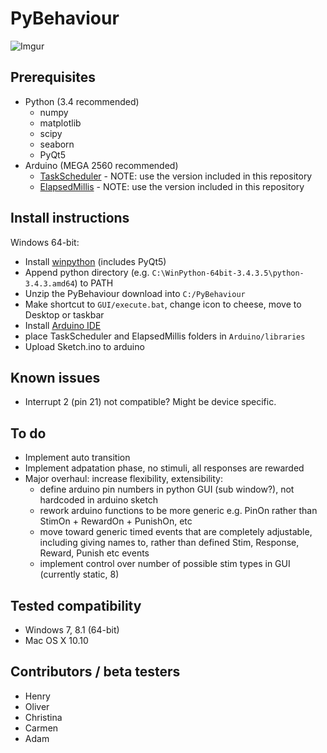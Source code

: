 # PyBehaviour
![Imgur](http://i.imgur.com/FoJIX5g.png)

## Prerequisites
* Python (3.4 recommended)
  * numpy
  * matplotlib
  * scipy
  * seaborn
  * PyQt5
* Arduino (MEGA 2560 recommended)
  * [TaskScheduler](http://playground.arduino.cc/Code/TaskScheduler) - NOTE: use the version included in this repository
  * [ElapsedMillis](http://playground.arduino.cc/Code/ElapsedMillis) - NOTE: use the version included in this repository

## Install instructions
Windows 64-bit:
* Install [winpython](http://winpython.github.io) (includes PyQt5)
* Append python directory (e.g. `C:\WinPython-64bit-3.4.3.5\python-3.4.3.amd64`) to PATH
* Unzip the PyBehaviour download into `C:/PyBehaviour`
* Make shortcut to `GUI/execute.bat`, change icon to cheese, move to Desktop or taskbar
* Install [Arduino IDE](https://www.arduino.cc/en/Main/Software)
* place TaskScheduler and ElapsedMillis folders in `Arduino/libraries`
* Upload Sketch.ino to arduino

## Known issues
* Interrupt 2 (pin 21) not compatible? Might be device specific.

## To do
* Implement auto transition
* Implement adpatation phase, no stimuli, all responses are rewarded
* Major overhaul: increase flexibility, extensibility:
    * define arduino pin numbers in python GUI (sub window?), not hardcoded in arduino sketch
    * rework arduino functions to be more generic e.g. PinOn rather than StimOn + RewardOn + PunishOn, etc
    * move toward generic timed events that are completely adjustable, including giving names to, rather than defined Stim, Response, Reward, Punish etc events
    * implement control over number of possible stim types in GUI (currently static, 8)

## Tested compatibility
* Windows 7, 8.1 (64-bit)
* Mac OS X 10.10

## Contributors / beta testers
* Henry
* Oliver
* Christina
* Carmen
* Adam
